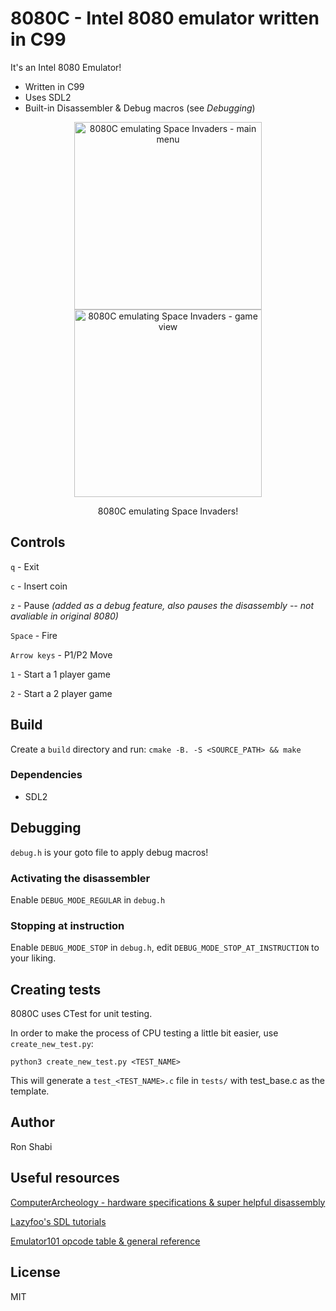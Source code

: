 # 8080C - Intel 8080 emulator written in C99

It's an Intel 8080 Emulator!
- Written in C99
- Uses SDL2
- Built-in Disassembler & Debug macros (see *Debugging*)

<p align="center">
  <img src="https://github.com/ronshabi/8080C/blob/master/screenshots/8080c-screenshot-demo2.png?raw=true" width="300" alt="8080C emulating Space Invaders - main menu"/>
  <img src="https://github.com/ronshabi/8080C/blob/master/screenshots/8080c-screenshot-demo1.png?raw=true" width="300" alt="8080C emulating Space Invaders - game view"/>
  <p align="center">8080C emulating Space Invaders!</p>
</p>

## Controls
`q` - Exit

`c` - Insert coin

`z` - Pause *(added as a debug feature, also pauses the disassembly -- not avaliable in original 8080)*

`Space` - Fire

`Arrow keys` - P1/P2 Move

`1` - Start a 1 player game

`2` - Start a 2 player game


## Build
Create a `build` directory and run: `cmake -B. -S <SOURCE_PATH> && make`

### Dependencies
- SDL2


## Debugging
`debug.h` is your goto file to apply debug macros!
### Activating the disassembler
Enable `DEBUG_MODE_REGULAR` in `debug.h`
### Stopping at instruction
Enable `DEBUG_MODE_STOP` in `debug.h`, edit `DEBUG_MODE_STOP_AT_INSTRUCTION` to your liking.


## Creating tests
8080C uses CTest for unit testing. 

In order to make the process of CPU testing a little bit easier, use `create_new_test.py`:

`python3 create_new_test.py <TEST_NAME>`

This will generate a `test_<TEST_NAME>.c` file in `tests/` with test_base.c as the template.


## Author
Ron Shabi

## Useful resources
[ComputerArcheology - hardware specifications & super helpful disassembly](http://computerarcheology.com/Arcade/SpaceInvaders/)

[Lazyfoo's SDL tutorials](https://lazyfoo.net/tutorials/SDL/)

[Emulator101 opcode table & general reference](http://www.emulator101.com/reference/8080-by-opcode.html)


## License
MIT
